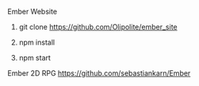 Ember Website

1. git clone https://github.com/Olipolite/ember_site

2. npm install

3. npm start 

Ember 2D RPG
https://github.com/sebastiankarn/Ember
